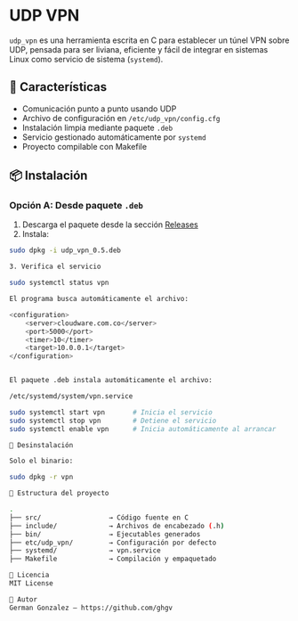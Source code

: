 # UDP VPN

`udp_vpn` es una herramienta escrita en C para establecer un túnel VPN sobre UDP, pensada para ser liviana, eficiente y fácil de integrar en sistemas Linux como servicio de sistema (`systemd`).

## 🚀 Características

- Comunicación punto a punto usando UDP
- Archivo de configuración en `/etc/udp_vpn/config.cfg`
- Instalación limpia mediante paquete `.deb`
- Servicio gestionado automáticamente por `systemd`
- Proyecto compilable con Makefile

## 📦 Instalación

### Opción A: Desde paquete `.deb`

1. Descarga el paquete desde la sección [Releases](https://github.com/ghgv/udp_vpn/releases)
2. Instala:

```bash
sudo dpkg -i udp_vpn_0.5.deb

3. Verifica el servicio

sudo systemctl status vpn

El programa busca automáticamente el archivo:

<configuration>
	<server>cloudware.com.co</server>
	<port>5000</port>
	<timer>10</timer>
	<target>10.0.0.1</target>
</configuration>


El paquete .deb instala automáticamente el archivo:

/etc/systemd/system/vpn.service

sudo systemctl start vpn       # Inicia el servicio
sudo systemctl stop vpn        # Detiene el servicio
sudo systemctl enable vpn      # Inicia automáticamente al arrancar

🧹 Desinstalación

Solo el binario:

sudo dpkg -r vpn

📁 Estructura del proyecto

.
├── src/                 → Código fuente en C
├── include/             → Archivos de encabezado (.h)
├── bin/                 → Ejecutables generados
├── etc/udp_vpn/         → Configuración por defecto
├── systemd/             → vpn.service
├── Makefile             → Compilación y empaquetado

📄 Licencia
MIT License

🤝 Autor
German Gonzalez – https://github.com/ghgv